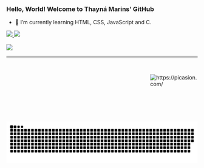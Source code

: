 ### Hello, World! Welcome to Thayná Marins' GitHub

- 🌱 I’m currently learning HTML, CSS, JavaScript and C.

<div>
  <a href="https://github.com/thaynamarinss">
    <img height="180em" src="https://github-readme-stats.vercel.app/api?username=thaynamarinss&show_icons=true&theme=dark&include_all_commits=true&count_private=true"/>
        <img height="180em" src="https://github-readme-stats.vercel.app/api/top-langs/?username=thaynamarinss&layout-compact&langs_count=16&theme=dark"/>    
</div>
<br>
 <a href="https://www.linkedin.com/in/thaynamarinss/" targer="_blank"><img src="https://img.shields.io/badge/LinkedIn-0077B5?style=for-the-badge&logo=linkedin&logoColor=white" targer="_blank"></a>
 
<hr></hr>
<div style="display: inline_block"><br>   

    
   <img align="right" src="https://i.picasion.com/pic91/56e67275882f9ba2be3b2c9073f3a0a0.gif" width="125" height="125" border="0" alt="https://picasion.com/" /></a><br /><a href="https://picasion.com/">
 </div> 
 
  
  <div>
 
    
  ![Snake animation](https://github.com/thaynamarinss/thaynamarinss/blob/output/github-contribution-grid-snake.svg)
  </div>
  
 
